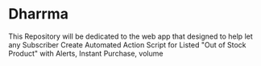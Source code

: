 # Dharrma
This Repository will be dedicated to the web app that designed to help let any Subscriber Create Automated Action Script for Listed "Out of Stock Product" with Alerts, Instant Purchase, volume  
